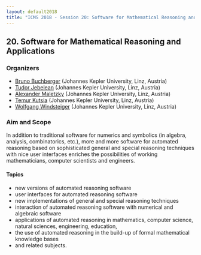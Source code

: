 ```yaml
---
layout: default2018
title: "ICMS 2018 - Session 20: Software for Mathematical Reasoning and Applications"
---
```

## 20. Software for Mathematical Reasoning and Applications

### Organizers

*   [Bruno Buchberger](mailto:Bruno.Buchberger@risc.uni-linz.ac.at) (Johannes Kepler University, Linz, Austria)
*   [Tudor Jebelean](Tudor.Jebelean@risc.jku.at) (Johannes Kepler University, Linz, Austria)
*   [Alexander Maletzky](mailto:alexander.maletzky@risc.jku.at) (Johannes Kepler University, Linz, Austria)
*   [Temur Kutsia](temur.kutsia@risc.uni-linz.ac.at) (Johannes Kepler University, Linz, Austria)
*   [Wolfgang Windsteiger](wolfgang.windsteiger@risc.jku.at)  (Johannes Kepler University, Linz, Austria)

### Aim and Scope

In addition to traditional software for numerics and symbolics (in
algebra, analysis, combinatorics, etc.), more and more software for
automated reasoning based on sophisticated general and special
reasoning techniques with nice user interfaces enriches the
possibilities of working mathematicians, computer scientists and
engineers. 

#### Topics 

* new versions of automated reasoning software
* user interfaces for automated reasoning software
* new implementations of general and special reasoning techniques
* interaction of automated reasoning software with numerical and algebraic software
* applications of automated reasoning in mathematics, computer science, natural sciences, engineering, education,
* the use of automated reasoning in the build-up of formal mathematical knowledge bases
* and related subjects.


